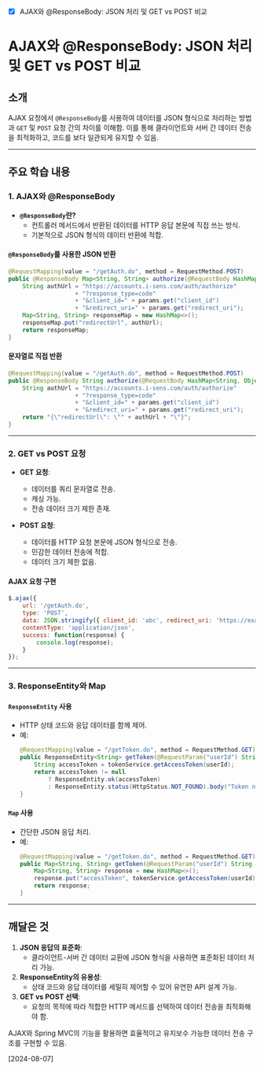 - [x] AJAX와 @ResponseBody: JSON 처리 및 GET vs POST 비교

# AJAX와 @ResponseBody: JSON 처리 및 GET vs POST 비교

## 소개
AJAX 요청에서 `@ResponseBody`를 사용하여 데이터를 JSON 형식으로 처리하는 방법과 `GET` 및 `POST` 요청 간의 차이를 이해함. 이를 통해 클라이언트와 서버 간 데이터 전송을 최적화하고, 코드를 보다 일관되게 유지할 수 있음.

---

## 주요 학습 내용

### 1. AJAX와 @ResponseBody
- **`@ResponseBody`란?**
  - 컨트롤러 메서드에서 반환된 데이터를 HTTP 응답 본문에 직접 쓰는 방식.
  - 기본적으로 JSON 형식의 데이터 반환에 적합.

#### `@ResponseBody`를 사용한 JSON 반환
```java
@RequestMapping(value = "/getAuth.do", method = RequestMethod.POST)
public @ResponseBody Map<String, String> authorize(@RequestBody HashMap<String, Object> params) {
    String authUrl = "https://accounts.i-sens.com/auth/authorize"
                   + "?response_type=code"
                   + "&client_id=" + params.get("client_id")
                   + "&redirect_uri=" + params.get("redirect_uri");
    Map<String, String> responseMap = new HashMap<>();
    responseMap.put("redirectUrl", authUrl);
    return responseMap;
}
```

#### 문자열로 직접 반환
```java
@RequestMapping(value = "/getAuth.do", method = RequestMethod.POST)
public @ResponseBody String authorize(@RequestBody HashMap<String, Object> params) {
    String authUrl = "https://accounts.i-sens.com/auth/authorize"
                   + "?response_type=code"
                   + "&client_id=" + params.get("client_id")
                   + "&redirect_uri=" + params.get("redirect_uri");
    return "{\"redirectUrl\": \"" + authUrl + "\"}";
}
```

---

### 2. GET vs POST 요청
- **GET 요청**:
  - 데이터를 쿼리 문자열로 전송.
  - 캐싱 가능.
  - 전송 데이터 크기 제한 존재.

- **POST 요청**:
  - 데이터를 HTTP 요청 본문에 JSON 형식으로 전송.
  - 민감한 데이터 전송에 적합.
  - 데이터 크기 제한 없음.

#### AJAX 요청 구현
```javascript
$.ajax({
    url: '/getAuth.do',
    type: 'POST',
    data: JSON.stringify({ client_id: 'abc', redirect_uri: 'https://example.com' }),
    contentType: 'application/json',
    success: function(response) {
        console.log(response);
    }
});
```

---

### 3. ResponseEntity와 Map
#### `ResponseEntity` 사용
- HTTP 상태 코드와 응답 데이터를 함께 제어.
- 예:
  ```java
  @RequestMapping(value = "/getToken.do", method = RequestMethod.GET)
  public ResponseEntity<String> getToken(@RequestParam("userId") String userId) {
      String accessToken = tokenService.getAccessToken(userId);
      return accessToken != null
          ? ResponseEntity.ok(accessToken)
          : ResponseEntity.status(HttpStatus.NOT_FOUND).body("Token not found");
  }
  ```

#### `Map` 사용
- 간단한 JSON 응답 처리.
- 예:
  ```java
  @RequestMapping(value = "/getToken.do", method = RequestMethod.GET)
  public Map<String, String> getToken(@RequestParam("userId") String userId) {
      Map<String, String> response = new HashMap<>();
      response.put("accessToken", tokenService.getAccessToken(userId));
      return response;
  }
  ```

---

## 깨달은 것
1. **JSON 응답의 표준화**:
   - 클라이언트-서버 간 데이터 교환에 JSON 형식을 사용하면 표준화된 데이터 처리 가능.
2. **ResponseEntity의 유용성**:
   - 상태 코드와 응답 데이터를 세밀히 제어할 수 있어 유연한 API 설계 가능.
3. **GET vs POST 선택**:
   - 요청의 목적에 따라 적합한 HTTP 메서드를 선택하여 데이터 전송을 최적화해야 함.

AJAX와 Spring MVC의 기능을 활용하면 효율적이고 유지보수 가능한 데이터 전송 구조를 구현할 수 있음.

[2024-08-07]
